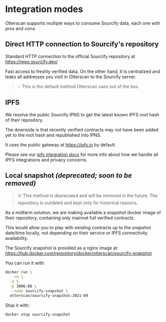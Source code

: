 # Integration modes

Otterscan supports multiple ways to consume Sourcify data, each one with pros and cons:

## Direct HTTP connection to Sourcify's repository

Standard HTTP connection to the official Sourcify repository at <https://repo.sourcify.dev/>

Fast access to freshly verified data. On the other hand, it is centralized and leaks all addresses you visit in Otterscan to the Sourcify server.

> 💡 This is the default method Otterscan uses out of the box.

## IPFS

We resolve the public Sourcify IPNS to get the latest known IPFS root hash of their repository.

The downside is that recently verified contracts may not have been added yet to the root hash and republished into IPNS.

It uses the public gateway at <https://ipfs.io> by default.

Please see our [ipfs integration docs](./ipfs.md) for more info about how we handle all IPFS integrations and privacy concerns.

## Local snapshot *(deprecated; soon to be removed)*

> ☠️ This method is deprecated and will be removed in the future. The repository is outdated and kept only for historical reasons.

As a midterm solution, we are making available a snapshot docker image of their repository, containing only mainnet full verified contracts.

This would allow you to play with existing contracts up to the snapshot date/time locally, not depending on their service or IPFS connectivity availability.

The Sourcify snapshot is provided as a nginx image at: <https://hub.docker.com/repository/docker/otterscan/sourcify-snapshot>

You can run it with:

```sh
docker run \
  --rm \
  -d \
  -p 3006:80 \
  --name sourcify-snapshot \
  otterscan/sourcify-snapshot:2021-09
```

Stop it with:

```
docker stop sourcify-snapshot
```
